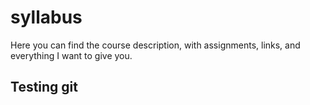 # syllabus
Here you can find the course description, with assignments, links, and everything I want to give you.

## Testing git
